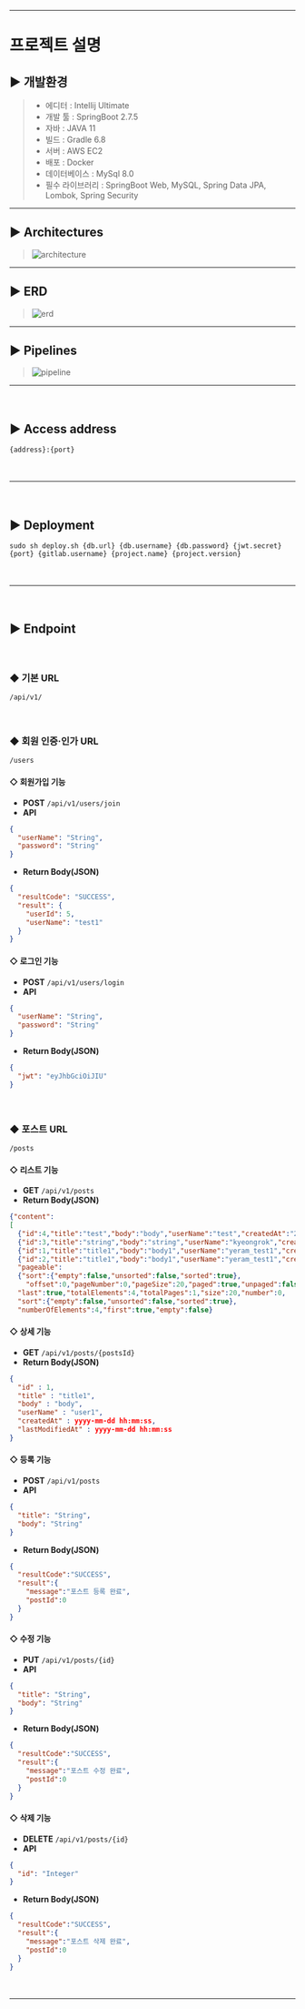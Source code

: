 - - -
# 프로젝트 설명

## ▶ 개발환경
> - 에디터 : Intellij Ultimate
> - 개발 툴 : SpringBoot 2.7.5
> - 자바 : JAVA 11
> - 빌드 : Gradle 6.8
> - 서버 : AWS EC2
> - 배포 : Docker
> - 데이터베이스 : MySql 8.0
> - 필수 라이브러리 : SpringBoot Web, MySQL, Spring Data JPA, Lombok, Spring Security
- - -
## ▶ Architectures
> ![architecture](./img/architecture.png)
- - -
## ▶ ERD
> ![erd](./img/erd.png)
- - -
## ▶ Pipelines
> ![pipeline](./img/pipeline.png)
- - -
　
## ▶ Access address
```shell
{address}:{port}
```
　
- - -
　
## ▶ Deployment
```shell
sudo sh deploy.sh {db.url} {db.username} {db.password} {jwt.secret} {port} {gitlab.username} {project.name} {project.version}
```
　
- - -
　
## ▶ Endpoint
　
### ◆ 기본 URL 
```
/api/v1/
```
　
### ◆ 회원 인증·인가 URL
```
/users
```

#### ◇ 회원가입 기능
- **POST** `/api/v1/users/join`   
- **API**
```json
{
  "userName": "String",
  "password": "String"
}
```
- **Return Body(JSON)**
```json
{
  "resultCode": "SUCCESS",
  "result": {
    "userId": 5,
    "userName": "test1"
  }
}
```
#### ◇ 로그인 기능
- **POST** `/api/v1/users/login`   
- **API**
```json
{
  "userName": "String",
  "password": "String" 
}
```
- **Return Body(JSON)**
```json
{
  "jwt": "eyJhbGciOiJIU"
}
```
　
　
### ◆ 포스트 URL
```
/posts
```
#### ◇ 리스트 기능
- **GET** `/api/v1/posts`
- **Return Body(JSON)**
```json
{"content":
[
  {"id":4,"title":"test","body":"body","userName":"test","createdAt":"2022-12-16T16:50:37.515952"},
  {"id":3,"title":"string","body":"string","userName":"kyeongrok","createdAt":"2022-12-16T15:13:19.663287"},
  {"id":1,"title":"title1","body":"body1","userName":"yeram_test1","createdAt":null},
  {"id":2,"title":"title1","body":"body1","userName":"yeram_test1","createdAt":null}],
  "pageable":
  {"sort":{"empty":false,"unsorted":false,"sorted":true},
    "offset":0,"pageNumber":0,"pageSize":20,"paged":true,"unpaged":false},
  "last":true,"totalElements":4,"totalPages":1,"size":20,"number":0,
  "sort":{"empty":false,"unsorted":false,"sorted":true},
  "numberOfElements":4,"first":true,"empty":false}
```
#### ◇ 상세 기능
- **GET** `/api/v1/posts/{postsId}`
- **Return Body(JSON)**
```json
{
  "id" : 1,
  "title" : "title1",
  "body" : "body",
  "userName" : "user1",
  "createdAt" : yyyy-mm-dd hh:mm:ss,
  "lastModifiedAt" : yyyy-mm-dd hh:mm:ss
}
```
#### ◇ 등록 기능
- **POST** `/api/v1/posts`
- **API**
```json
{
  "title": "String",
  "body": "String"
}
```
- **Return Body(JSON)**
```json
{
  "resultCode":"SUCCESS",
  "result":{
    "message":"포스트 등록 완료",
    "postId":0
  }
}
```
#### ◇ 수정 기능
- **PUT** `/api/v1/posts/{id}`
- **API**
```json
{
  "title": "String",
  "body": "String"
}
```
- **Return Body(JSON)**
```json
{
  "resultCode":"SUCCESS",
  "result":{
    "message":"포스트 수정 완료",
    "postId":0
  }
}
```
#### ◇ 삭제 기능
- **DELETE** `/api/v1/posts/{id}`
- **API**
```json
{
  "id": "Integer"
}
```
- **Return Body(JSON)**
```json
{
  "resultCode":"SUCCESS",
  "result":{
    "message":"포스트 삭제 완료",
    "postId":0
  }
}
```
　
- - -
　